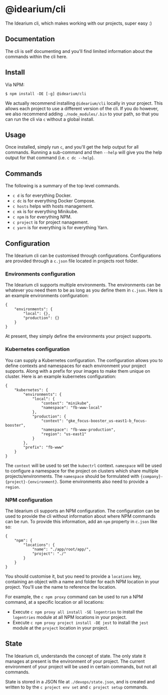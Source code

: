# @idearium/cli

The Idearium cli, which makes working with our projects, super easy :)

## Documentation

The cli is self documenting and you'll find limited information about the commands within the cli here.

## Install

Via NPM:

```
$ npm install -DE [-g] @idearium/cli
```

We actually recommend installing `@idearium/cli` locally in your project. This allows each project to use a different version of the cli. If you do however, we also recommend adding `./node_modules/.bin` to your path, so that you can run the cli via `c` without a global install.

## Usage

Once installed, simply run `c`, and you'll get the help output for all commands. Running a sub-command and then `--help` will give you the help output for that command (i.e. `c dc --help`).

## Commands

The following is a summary of the top level commands.

- `c d` is for everything Docker.
- `c dc` is for everything Docker Compose.
- `c hosts` helps with hosts management.
- `c mk` is for everything Minikube.
- `c npm` is for everything NPM.
- `c project` is for project nanagement.
- `c yarn` is for everything is for everything Yarn.

## Configuration

The Idearium cli can be customised through configurations. Configurations are provided through a `c.json` file located in projects root folder.

### Environments configuration

The Idearium cli supports multiple environments. The environments can be whatever you need them to be as long as you define them in `c.json`. Here is an example environments configuration:

```
{
    "environments": {
        "local": {},
        "production": {}
    }
}
```

At present, they simply define the environments your project supports.

### Kubernetes configuration

You can supply a Kubernetes configuration. The configuration allows you to define contexts and namespaces for each environment your project supports. Along with a prefix for your images to make them unique on cluster. Here is an example kubernetes configuration:

```
{
    "kubernetes": {
        "environments": {
            "local": {
                "context": "minikube",
                "namespace": "fb-www-local"
            },
            "production": {
                "context": "gke_focus-booster_us-east1-b_focus-booster",
                "namespace": "fb-www-production",
                "region": "us-east1"
            }
        },
        "prefix": "fb-www"
    }
}
```

The `context` will be used to set the `kubectrl` context. `namespace` will be used to configure a namespace for the project on clusters which share multiple projects/environments. The `namespace` should be formulated with `{company}-{project}-{environment}`. Some environments also need to provide a `region`.

### NPM configuration

The Idearium cli supports an NPM configuration. The configuration can be used to provide the cli without information about where NPM commands can be run. To provide this information, add an `npm` property in `c.json` like so:

```
{
    "npm": {
        "locations": {
            "name": "./app/root/app/",
            "project": "./"
        }
    }
}
```

You should customise it, but you need to provide a `locations` key, containing an object with a name and folder for each NPM location in your project. You'll use the name to reference the location.

For example, the `c npm proxy` command can be used to run a NPM command, at a specific location or all locations:

- Execute `c npm proxy all install -SE logentries` to install the `logentries` module at all NPM locations in your project.
- Execute `c npm proxy project install -DE jest` to install the `jest` module at the `project` location in your project.

## State

The Idearium cli, understands the concept of state. The only state it manages at present is the environment of your project. The current environment of your project will be used in certain commands, but not all commands.

State is stored in a JSON file at `./devops/state.json`, and is created and written to by the `c project env set` and `c project setup` commands.
